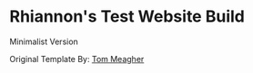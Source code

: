 # Rhiannon's Test Website Build

Minimalist Version

Original Template By: [Tom Meagher](https://github.com/tmm/tmm.github.io)